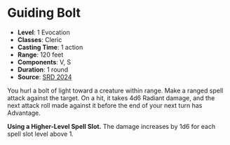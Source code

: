 # Guiding Bolt

- **Level**: 1 Evocation
- **Classes**: Cleric
- **Casting Time**: 1 action
- **Range**: 120 feet
- **Components**: V, S
- **Duration**: 1 round
- **Source**: [SRD 2024](../../../srds/SRD_2024.pdf)

You hurl a bolt of light toward a creature within range. Make a ranged spell attack against the target. On a hit, it takes 4d6 Radiant damage, and the next attack roll made against it before the end of your next turn has Advantage.

**Using a Higher-Level Spell Slot.** The damage increases by 1d6 for each spell slot level above 1.
